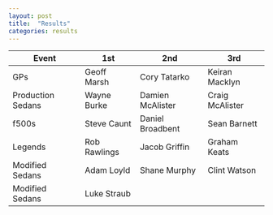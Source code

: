 ```yaml
---
layout: post
title:  "Results"
categories: results
---
```


| Event         | 1st           | 2nd   | 3rd     |
| ------------- |-------------  | ----- | ------- |
| GPs | Geoff Marsh | Cory Tatarko | Keiran Macklyn |
| Production Sedans | Wayne Burke | Damien McAlister | Craig McAlister |
| f500s | Steve Caunt | Daniel Broadbent | Sean Barnett |
| Legends | Rob Rawlings | Jacob Griffin | Graham Keats |
| Modified Sedans | Adam Loyld | Shane Murphy | Clint Watson |
| Modified Sedans | Luke Straub |  |  |
